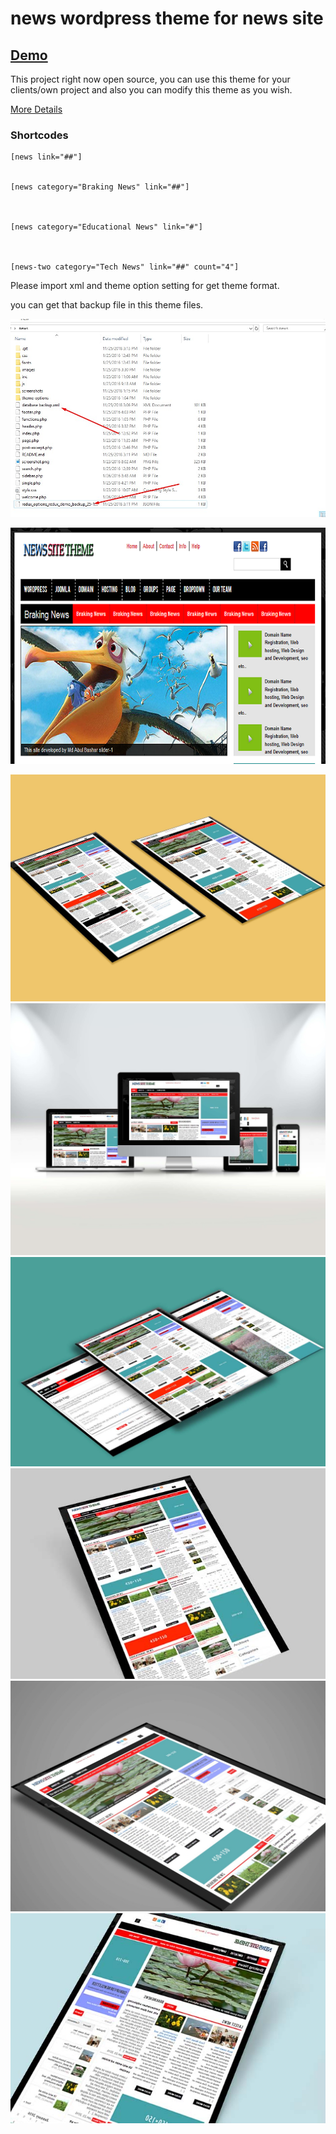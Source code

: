 # news wordpress theme for news site

## [Demo](http://wp-demo.codingbank.com/news/)

This project right now open source, you can use this theme for your clients/own project and also you can modify this theme as you wish.


[More Details](https://www.codingbank.com/item/news-wordpress-theme-for-news-site/)

###	Shortcodes
	
	[news link="##"]
	

	[news category="Braking News" link="##"]

	

	[news category="Educational News" link="#"]

	

	[news-two category="Tech News" link="##" count="4"]
	
Please import xml and theme option setting for get theme format. 

you can get that backup file in this theme files. 

![Preview](https://raw.githubusercontent.com/hmbashar/news-wordpress-theme-for-news-site/master/screenshots/Screenshot_1.jpg)



![Preview](https://raw.githubusercontent.com/hmbashar/news-wordpress-theme-for-news-site/master/screenshot.png)




![Screenshot](https://raw.githubusercontent.com/hmbashar/news-wordpress-theme-for-news-site/master/screenshots/News%201.jpg)
![Screenshot](https://raw.githubusercontent.com/hmbashar/news-wordpress-theme-for-news-site/master/screenshots/News-Responsive-1024x819.jpg)
![Screenshot](https://raw.githubusercontent.com/hmbashar/news-wordpress-theme-for-news-site/master/screenshots/news%202.jpg)
![Screenshot](https://raw.githubusercontent.com/hmbashar/news-wordpress-theme-for-news-site/master/screenshots/news%203.jpg)
![Screenshot](https://raw.githubusercontent.com/hmbashar/news-wordpress-theme-for-news-site/master/screenshots/news%204.jpg)
![Screenshot](https://raw.githubusercontent.com/hmbashar/news-wordpress-theme-for-news-site/master/screenshots/news%205.jpg)
